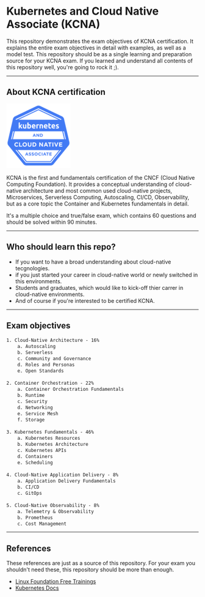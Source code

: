 # Kubernetes and Cloud Native Associate (KCNA)
This repository demonstrates the exam objectives of KCNA certification. It explains the entire exam objectives in detail with examples, as well as a model test.
This repository should be as a single learning and preparation source for your KCNA exam. If you learned and understand all contents of this repository well, you're going to rock it ;).

---

## About KCNA certification
![KCNA logo](./00_images/kcna.png)

KCNA is the first and fundamentals certification of the CNCF (Cloud Native Computing Foundation). It provides a conceptual understanding of cloud-native architecture and most common used cloud-native projects, Microservices, Serverless Computing, Autoscaling, CI/CD, Observability, but as a core topic the Container and Kubernetes fundamentals in detail.

It's a multiple choice and true/false exam, which contains 60 questions and should be solved within 90 minutes.

---

## Who should learn this repo?
- If you want to have a broad understanding about cloud-native tecgnologies.
- if you just started your career in cloud-native world or newly switched in this environments.
- Students and graduates, which would like to kick-off thier carrer in cloud-native environments.
- And of course if you're interested to be certified KCNA.

---

## Exam objectives
    1. Cloud-Native Architecture - 16%
        a. Autoscaling
        b. Serverless
        c. Community and Governance 
        d. Roles and Personas
        e. Open Standards
        
    2. Container Orchestration - 22%
        a. Container Orchestration Fundamentals 
        b. Runtime
        c. Security
        d. Networking
        e. Service Mesh
        f. Storage
        
    3. Kubernetes Fundamentals - 46%
        a. Kubernetes Resources
        b. Kubernetes Architecture
        c. Kubernetes APIs
        d. Containers
        e. Scheduling
        
    4. Cloud-Native Application Delivery - 8%
        a. Application Delivery Fundamentals
        b. CI/CD
        c. GitOps
        
    5. Cloud-Native Observability - 8%
        a. Telemetry & Observability
        b. Prometheus
        c. Cost Management

---

## References
These references are just as a source of this repository. For your exam you shouldn't need these, this repository should be more than enough.
- [Linux Foundation Free Trainings](https://training.linuxfoundation.org/resources/?_sft_topic_area=cloud-containers&_sft_content_type=free-course)
- [Kubernetes Docs](https://kubernetes.io/docs/concepts/)